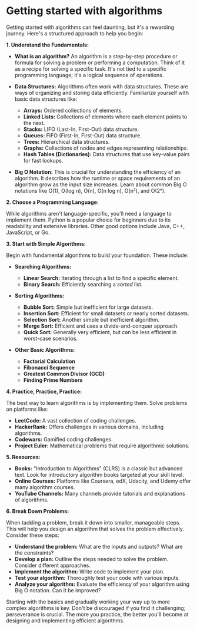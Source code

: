 #  Getting started with algorithms 
Getting started with algorithms can feel daunting, but it's a rewarding journey. Here's a structured approach to help you begin:

**1. Understand the Fundamentals:**

* **What is an algorithm?**  An algorithm is a step-by-step procedure or formula for solving a problem or performing a computation.  Think of it as a recipe for solving a specific task.  It's not tied to a specific programming language; it's a logical sequence of operations.

* **Data Structures:** Algorithms often work with data structures.  These are ways of organizing and storing data efficiently.  Familiarize yourself with basic data structures like:
    * **Arrays:** Ordered collections of elements.
    * **Linked Lists:** Collections of elements where each element points to the next.
    * **Stacks:** LIFO (Last-In, First-Out) data structure.
    * **Queues:** FIFO (First-In, First-Out) data structure.
    * **Trees:** Hierarchical data structures.
    * **Graphs:** Collections of nodes and edges representing relationships.
    * **Hash Tables (Dictionaries):**  Data structures that use key-value pairs for fast lookups.

* **Big O Notation:**  This is crucial for understanding the efficiency of an algorithm. It describes how the runtime or space requirements of an algorithm grow as the input size increases.  Learn about common Big O notations like O(1), O(log n), O(n), O(n log n), O(n²), and O(2ⁿ).

**2. Choose a Programming Language:**

While algorithms aren't language-specific, you'll need a language to implement them.  Python is a popular choice for beginners due to its readability and extensive libraries.  Other good options include Java, C++, JavaScript, or Go.

**3. Start with Simple Algorithms:**

Begin with fundamental algorithms to build your foundation.  These include:

* **Searching Algorithms:**
    * **Linear Search:**  Iterating through a list to find a specific element.
    * **Binary Search:**  Efficiently searching a *sorted* list.

* **Sorting Algorithms:**
    * **Bubble Sort:**  Simple but inefficient for large datasets.
    * **Insertion Sort:**  Efficient for small datasets or nearly sorted datasets.
    * **Selection Sort:**  Another simple but inefficient algorithm.
    * **Merge Sort:**  Efficient and uses a divide-and-conquer approach.
    * **Quick Sort:**  Generally very efficient, but can be less efficient in worst-case scenarios.

* **Other Basic Algorithms:**
    * **Factorial Calculation**
    * **Fibonacci Sequence**
    * **Greatest Common Divisor (GCD)**
    * **Finding Prime Numbers**


**4. Practice, Practice, Practice:**

The best way to learn algorithms is by implementing them.  Solve problems on platforms like:

* **LeetCode:**  A vast collection of coding challenges.
* **HackerRank:**  Offers challenges in various domains, including algorithms.
* **Codewars:**  Gamified coding challenges.
* **Project Euler:**  Mathematical problems that require algorithmic solutions.


**5. Resources:**

* **Books:**  "Introduction to Algorithms" (CLRS) is a classic but advanced text.  Look for introductory algorithm books targeted at your skill level.
* **Online Courses:**  Platforms like Coursera, edX, Udacity, and Udemy offer many algorithm courses.
* **YouTube Channels:**  Many channels provide tutorials and explanations of algorithms.


**6.  Break Down Problems:**

When tackling a problem, break it down into smaller, manageable steps.  This will help you design an algorithm that solves the problem effectively.  Consider these steps:

* **Understand the problem:** What are the inputs and outputs?  What are the constraints?
* **Develop a plan:**  Outline the steps needed to solve the problem.  Consider different approaches.
* **Implement the algorithm:** Write code to implement your plan.
* **Test your algorithm:**  Thoroughly test your code with various inputs.
* **Analyze your algorithm:**  Evaluate the efficiency of your algorithm using Big O notation.  Can it be improved?


Starting with the basics and gradually working your way up to more complex algorithms is key.  Don't be discouraged if you find it challenging; perseverance is crucial.  The more you practice, the better you'll become at designing and implementing efficient algorithms.

